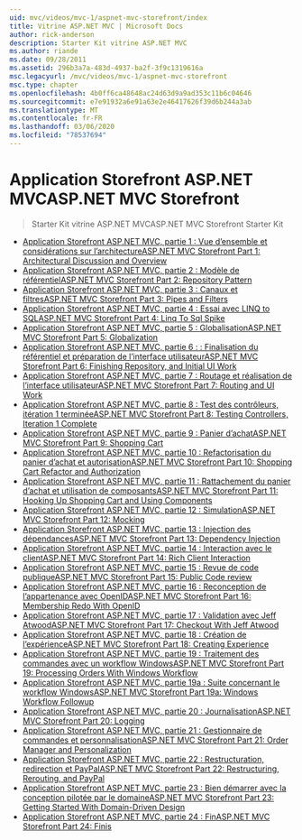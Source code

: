```yaml
---
uid: mvc/videos/mvc-1/aspnet-mvc-storefront/index
title: Vitrine ASP.NET MVC | Microsoft Docs
author: rick-anderson
description: Starter Kit vitrine ASP.NET MVC
ms.author: riande
ms.date: 09/28/2011
ms.assetid: 296b3a7a-483d-4937-ba2f-3f9c1319616a
msc.legacyurl: /mvc/videos/mvc-1/aspnet-mvc-storefront
msc.type: chapter
ms.openlocfilehash: 4b0ff6ca48648ac24d63d9a9ad353c11b6c04646
ms.sourcegitcommit: e7e91932a6e91a63e2e46417626f39d6b244a3ab
ms.translationtype: MT
ms.contentlocale: fr-FR
ms.lasthandoff: 03/06/2020
ms.locfileid: "78537694"
---
```

# <a name="aspnet-mvc-storefront"></a><span data-ttu-id="0b1a0-103">Application Storefront ASP.NET MVC</span><span class="sxs-lookup"><span data-stu-id="0b1a0-103">ASP.NET MVC Storefront</span></span>

> <span data-ttu-id="0b1a0-104">Starter Kit vitrine ASP.NET MVC</span><span class="sxs-lookup"><span data-stu-id="0b1a0-104">ASP.NET MVC Storefront Starter Kit</span></span>

- [<span data-ttu-id="0b1a0-105">Application Storefront ASP.NET MVC, partie 1 : Vue d’ensemble et considérations sur l’architecture</span><span class="sxs-lookup"><span data-stu-id="0b1a0-105">ASP.NET MVC Storefront Part 1: Architectural Discussion and Overview</span></span>](aspnet-mvc-storefront-part-1-architectural-discussion-and-overview.md)
- [<span data-ttu-id="0b1a0-106">Application Storefront ASP.NET MVC, partie 2 : Modèle de référentiel</span><span class="sxs-lookup"><span data-stu-id="0b1a0-106">ASP.NET MVC Storefront Part 2: Repository Pattern</span></span>](aspnet-mvc-storefront-part-2-the-repository-pattern.md)
- [<span data-ttu-id="0b1a0-107">Application Storefront ASP.NET MVC, partie 3 : Canaux et filtres</span><span class="sxs-lookup"><span data-stu-id="0b1a0-107">ASP.NET MVC Storefront Part 3: Pipes and Filters</span></span>](aspnet-mvc-storefront-part-3-pipes-and-filters.md)
- [<span data-ttu-id="0b1a0-108">Application Storefront ASP.NET MVC, partie 4 : Essai avec LINQ to SQL</span><span class="sxs-lookup"><span data-stu-id="0b1a0-108">ASP.NET MVC Storefront Part 4: Linq To Sql Spike</span></span>](aspnet-mvc-storefront-part-4-linq-to-sql-spike.md)
- [<span data-ttu-id="0b1a0-109">Application Storefront ASP.NET MVC, partie 5 : Globalisation</span><span class="sxs-lookup"><span data-stu-id="0b1a0-109">ASP.NET MVC Storefront Part 5: Globalization</span></span>](aspnet-mvc-storefront-part-5-globalization.md)
- [<span data-ttu-id="0b1a0-110">Application Storefront ASP.NET MVC, partie 6 : : Finalisation du référentiel et préparation de l’interface utilisateur</span><span class="sxs-lookup"><span data-stu-id="0b1a0-110">ASP.NET MVC Storefront Part 6: Finishing Repository, and Initial UI Work</span></span>](aspnet-mvc-storefront-part-6-finishing-the-repository-and-initial-ui-work.md)
- [<span data-ttu-id="0b1a0-111">Application Storefront ASP.NET MVC, partie 7 : Routage et réalisation de l’interface utilisateur</span><span class="sxs-lookup"><span data-stu-id="0b1a0-111">ASP.NET MVC Storefront Part 7: Routing and UI Work</span></span>](aspnet-mvc-storefront-part-7-routing-and-ui-work.md)
- [<span data-ttu-id="0b1a0-112">Application Storefront ASP.NET MVC, partie 8 : Test des contrôleurs, itération 1 terminée</span><span class="sxs-lookup"><span data-stu-id="0b1a0-112">ASP.NET MVC Storefront Part 8: Testing Controllers, Iteration 1 Complete</span></span>](aspnet-mvc-storefront-part-8-testing-controllers-iteration-1-complete.md)
- [<span data-ttu-id="0b1a0-113">Application Storefront ASP.NET MVC, partie 9 : Panier d’achat</span><span class="sxs-lookup"><span data-stu-id="0b1a0-113">ASP.NET MVC Storefront Part 9: Shopping Cart</span></span>](aspnet-mvc-storefront-part-9-the-shopping-cart.md)
- [<span data-ttu-id="0b1a0-114">Application Storefront ASP.NET MVC, partie 10 : Refactorisation du panier d’achat et autorisation</span><span class="sxs-lookup"><span data-stu-id="0b1a0-114">ASP.NET MVC Storefront Part 10: Shopping Cart Refactor and Authorization</span></span>](aspnet-mvc-storefront-part-10-shopping-cart-refactor-and-authorization.md)
- [<span data-ttu-id="0b1a0-115">Application Storefront ASP.NET MVC, partie 11 : Rattachement du panier d’achat et utilisation de composants</span><span class="sxs-lookup"><span data-stu-id="0b1a0-115">ASP.NET MVC Storefront Part 11: Hooking Up Shopping Cart and Using Components</span></span>](aspnet-mvc-storefront-part-11-hooking-up-the-shopping-cart-and-using-components.md)
- [<span data-ttu-id="0b1a0-116">Application Storefront ASP.NET MVC, partie 12 : Simulation</span><span class="sxs-lookup"><span data-stu-id="0b1a0-116">ASP.NET MVC Storefront Part 12: Mocking</span></span>](aspnet-mvc-storefront-part-12-mocking.md)
- [<span data-ttu-id="0b1a0-117">Application Storefront ASP.NET MVC, partie 13 : Injection des dépendances</span><span class="sxs-lookup"><span data-stu-id="0b1a0-117">ASP.NET MVC Storefront Part 13: Dependency Injection</span></span>](aspnet-mvc-storefront-part-13-dependency-injection.md)
- [<span data-ttu-id="0b1a0-118">Application Storefront ASP.NET MVC, partie 14 : Interaction avec le client</span><span class="sxs-lookup"><span data-stu-id="0b1a0-118">ASP.NET MVC Storefront Part 14: Rich Client Interaction</span></span>](aspnet-mvc-storefront-part-14-rich-client-interaction.md)
- [<span data-ttu-id="0b1a0-119">Application Storefront ASP.NET MVC, partie 15 : Revue de code publique</span><span class="sxs-lookup"><span data-stu-id="0b1a0-119">ASP.NET MVC Storefront Part 15: Public Code review</span></span>](aspnet-mvc-storefront-part-15-public-code-review.md)
- [<span data-ttu-id="0b1a0-120">Application Storefront ASP.NET MVC, partie 16 : Reconception de l’appartenance avec OpenID</span><span class="sxs-lookup"><span data-stu-id="0b1a0-120">ASP.NET MVC Storefront Part 16: Membership Redo With OpenID</span></span>](aspnet-mvc-storefront-part-16-membership-redo-with-openid.md)
- [<span data-ttu-id="0b1a0-121">Application Storefront ASP.NET MVC, partie 17 : Validation avec Jeff Atwood</span><span class="sxs-lookup"><span data-stu-id="0b1a0-121">ASP.NET MVC Storefront Part 17: Checkout With Jeff Atwood</span></span>](aspnet-mvc-storefront-part-17-checkout-with-jeff-atwood.md)
- [<span data-ttu-id="0b1a0-122">Application Storefront ASP.NET MVC, partie 18 : Création de l’expérience</span><span class="sxs-lookup"><span data-stu-id="0b1a0-122">ASP.NET MVC Storefront Part 18: Creating Experience</span></span>](aspnet-mvc-storefront-part-18-creating-an-experience.md)
- [<span data-ttu-id="0b1a0-123">Application Storefront ASP.NET MVC, partie 19 : Traitement des commandes avec un workflow Windows</span><span class="sxs-lookup"><span data-stu-id="0b1a0-123">ASP.NET MVC Storefront Part 19: Processing Orders With Windows Workflow</span></span>](aspnet-mvc-storefront-part-19-processing-orders-with-windows-workflow.md)
- [<span data-ttu-id="0b1a0-124">Application Storefront ASP.NET MVC, partie 19a : Suite concernant le workflow Windows</span><span class="sxs-lookup"><span data-stu-id="0b1a0-124">ASP.NET MVC Storefront Part 19a: Windows Workflow Followup</span></span>](aspnet-mvc-storefront-part-19a-windows-workflow-followup.md)
- [<span data-ttu-id="0b1a0-125">Application Storefront ASP.NET MVC, partie 20 : Journalisation</span><span class="sxs-lookup"><span data-stu-id="0b1a0-125">ASP.NET MVC Storefront Part 20: Logging</span></span>](aspnet-mvc-storefront-part-20-logging.md)
- [<span data-ttu-id="0b1a0-126">Application Storefront ASP.NET MVC, partie 21 : Gestionnaire de commandes et personnalisation</span><span class="sxs-lookup"><span data-stu-id="0b1a0-126">ASP.NET MVC Storefront Part 21: Order Manager and Personalization</span></span>](aspnet-mvc-storefront-part-21-order-manager-and-personalization.md)
- [<span data-ttu-id="0b1a0-127">Application Storefront ASP.NET MVC, partie 22 : Restructuration, redirection et PayPal</span><span class="sxs-lookup"><span data-stu-id="0b1a0-127">ASP.NET MVC Storefront Part 22: Restructuring, Rerouting, and PayPal</span></span>](aspnet-mvc-storefront-part-22-restructuring-rerouting-and-paypal.md)
- [<span data-ttu-id="0b1a0-128">Application Storefront ASP.NET MVC, partie 23 : Bien démarrer avec la conception pilotée par le domaine</span><span class="sxs-lookup"><span data-stu-id="0b1a0-128">ASP.NET MVC Storefront Part 23: Getting Started With Domain-Driven Design</span></span>](aspnet-mvc-storefront-part-23-getting-started-with-domain-driven-design.md)
- [<span data-ttu-id="0b1a0-129">Application Storefront ASP.NET MVC, partie 24 : Fin</span><span class="sxs-lookup"><span data-stu-id="0b1a0-129">ASP.NET MVC Storefront Part 24: Finis</span></span>](aspnet-mvc-storefront-part-24-finis.md)
